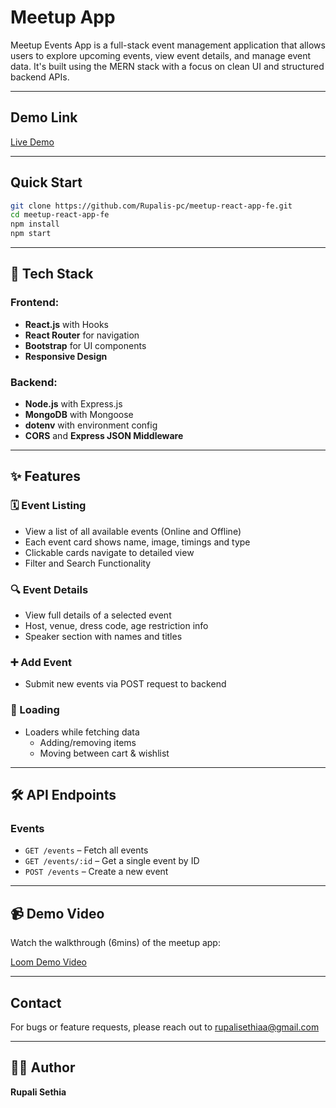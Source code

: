 # Meetup App

Meetup Events App is a full-stack event management application that allows users to explore upcoming events, view event details, and manage event data. It's built using the MERN stack with a focus on clean UI and structured backend APIs.

---

## Demo Link

[Live Demo](https://meetup-react-app-fe.vercel.app/)

---

## Quick Start

```bash
git clone https://github.com/Rupalis-pc/meetup-react-app-fe.git
cd meetup-react-app-fe
npm install
npm start
```

---

## 🔧 Tech Stack

### Frontend:
- **React.js** with Hooks
- **React Router** for navigation
- **Bootstrap** for UI components
- **Responsive Design**

### Backend:
- **Node.js** with Express.js
- **MongoDB** with Mongoose
- **dotenv** with environment config
- **CORS** and **Express JSON Middleware**

---

## ✨ Features

### 🗓️ Event Listing
- View a list of all available events (Online and Offline)
- Each event card shows name, image, timings and type
- Clickable cards navigate to detailed view
- Filter and Search Functionality

### 🔍 Event Details
- View full details of a selected event
- Host, venue, dress code, age restriction info
- Speaker section with names and titles

### ➕ Add Event
- Submit new events via POST request to backend

### 🔔 Loading 
- Loaders while fetching data
  - Adding/removing items
  - Moving between cart & wishlist

---

## 🛠️ API Endpoints

### Events
- `GET /events` – Fetch all events
- `GET /events/:id` – Get a single event by ID
- `POST /events` – Create a new event

---

## 📹 Demo Video

Watch the walkthrough (6mins) of the meetup app:

[Loom Demo Video]()

---

## Contact
For bugs or feature requests, please reach out to rupalisethiaa@gmail.com

---

## 👩‍💻 Author

**Rupali Sethia**



